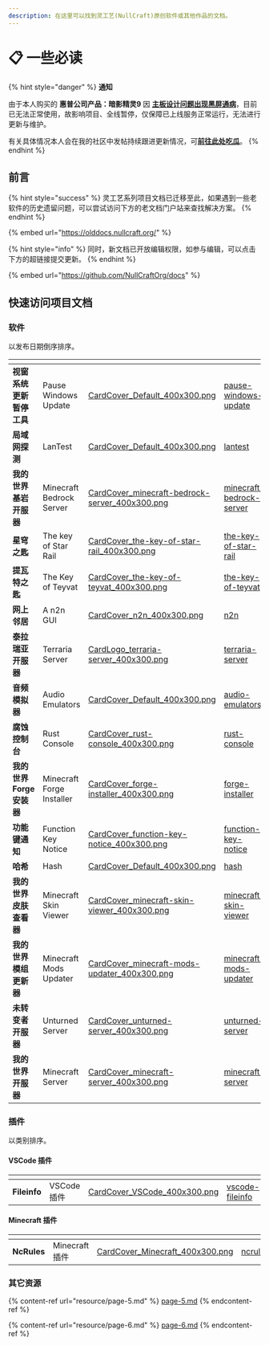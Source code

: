 ```yaml
---
description: 在这里可以找到灵工艺(NullCraft)原创软件或其他作品的文档。
---
```


# 📋 一些必读

{% hint style="danger" %}
**通知**

由于本人购买的 **惠普公司产品：暗影精灵9** 因 [**主板设计问题出现黑屏通病**](https://www.bilibili.com/video/BV1st421p72d)，目前已无法正常使用，故影响项目、全线暂停，仅保障已上线服务正常运行，无法进行更新与维护。

有关具体情况本人会在我的社区中发帖持续跟进更新情况，可[**前往此处吃瓜**](https://nullcraft.org/d/81)。
{% endhint %}

## 前言

{% hint style="success" %}
灵工艺系列项目文档已迁移至此，如果遇到一些老软件的历史遗留问题，可以尝试访问下方的老文档门户站来查找解决方案。
{% endhint %}

{% embed url="https://olddocs.nullcraft.org/" %}

{% hint style="info" %}
同时，新文档已开放编辑权限，如参与编辑，可以点击下方的超链接提交更新。
{% endhint %}

{% embed url="https://github.com/NullCraftOrg/docs" %}

## 快速访问项目文档

### 软件

以发布日期倒序排序。

<table data-view="cards"><thead><tr><th></th><th></th><th data-hidden data-card-cover data-type="files"></th><th data-hidden data-card-target data-type="content-ref"></th></tr></thead><tbody><tr><td><strong>视窗系统更新暂停工具</strong></td><td>Pause Windows Update</td><td><a href=".gitbook/assets/CardCover_Default_400x300.png">CardCover_Default_400x300.png</a></td><td><a href="software/pause-windows-update/">pause-windows-update</a></td></tr><tr><td><strong>局域网探测</strong></td><td>LanTest</td><td><a href=".gitbook/assets/CardCover_Default_400x300.png">CardCover_Default_400x300.png</a></td><td><a href="software/lantest/">lantest</a></td></tr><tr><td><strong>我的世界基岩开服器</strong></td><td>Minecraft Bedrock Server</td><td><a href=".gitbook/assets/CardCover_minecraft-bedrock-server_400x300.png">CardCover_minecraft-bedrock-server_400x300.png</a></td><td><a href="software/minecraft-bedrock-server/">minecraft-bedrock-server</a></td></tr><tr><td><strong>星穹之匙</strong></td><td>The key of Star Rail</td><td><a href=".gitbook/assets/CardCover_the-key-of-star-rail_400x300.png">CardCover_the-key-of-star-rail_400x300.png</a></td><td><a href="software/the-key-of-star-rail/">the-key-of-star-rail</a></td></tr><tr><td><strong>提瓦特之匙</strong></td><td>The Key of Teyvat</td><td><a href=".gitbook/assets/CardCover_the-key-of-teyvat_400x300.png">CardCover_the-key-of-teyvat_400x300.png</a></td><td><a href="software/the-key-of-teyvat/">the-key-of-teyvat</a></td></tr><tr><td><strong>网上邻居</strong></td><td>A n2n GUI</td><td><a href=".gitbook/assets/CardCover_n2n_400x300.png">CardCover_n2n_400x300.png</a></td><td><a href="software/n2n/">n2n</a></td></tr><tr><td><strong>泰拉瑞亚开服器</strong></td><td>Terraria Server</td><td><a href=".gitbook/assets/CardLogo_terraria-server_400x300.png">CardLogo_terraria-server_400x300.png</a></td><td><a href="software/terraria-server/">terraria-server</a></td></tr><tr><td><strong>音频模拟器</strong></td><td>Audio Emulators</td><td><a href=".gitbook/assets/CardCover_Default_400x300.png">CardCover_Default_400x300.png</a></td><td><a href="software/audio-emulators/">audio-emulators</a></td></tr><tr><td><strong>腐蚀控制台</strong></td><td>Rust Console</td><td><a href=".gitbook/assets/CardCover_rust-console_400x300.png">CardCover_rust-console_400x300.png</a></td><td><a href="software/rust-console/">rust-console</a></td></tr><tr><td><strong>我的世界Forge安装器</strong></td><td>Minecraft Forge Installer</td><td><a href=".gitbook/assets/CardCover_forge-installer_400x300.png">CardCover_forge-installer_400x300.png</a></td><td><a href="software/forge-installer/">forge-installer</a></td></tr><tr><td><strong>功能键通知</strong></td><td>Function Key Notice</td><td><a href=".gitbook/assets/CardCover_function-key-notice_400x300.png">CardCover_function-key-notice_400x300.png</a></td><td><a href="software/function-key-notice/">function-key-notice</a></td></tr><tr><td><strong>哈希</strong></td><td>Hash</td><td><a href=".gitbook/assets/CardCover_Default_400x300.png">CardCover_Default_400x300.png</a></td><td><a href="software/hash/">hash</a></td></tr><tr><td><strong>我的世界皮肤查看器</strong></td><td>Minecraft Skin Viewer</td><td><a href=".gitbook/assets/CardCover_minecraft-skin-viewer_400x300.png">CardCover_minecraft-skin-viewer_400x300.png</a></td><td><a href="software/minecraft-skin-viewer/">minecraft-skin-viewer</a></td></tr><tr><td><strong>我的世界模组更新器</strong></td><td>Minecraft Mods Updater</td><td><a href=".gitbook/assets/CardCover_minecraft-mods-updater_400x300.png">CardCover_minecraft-mods-updater_400x300.png</a></td><td><a href="software/minecraft-mods-updater/">minecraft-mods-updater</a></td></tr><tr><td><strong>未转变者开服器</strong></td><td>Unturned Server</td><td><a href=".gitbook/assets/CardCover_unturned-server_400x300.png">CardCover_unturned-server_400x300.png</a></td><td><a href="software/unturned-server/">unturned-server</a></td></tr><tr><td><strong>我的世界开服器</strong></td><td>Minecraft Server</td><td><a href=".gitbook/assets/CardCover_minecraft-server_400x300.png">CardCover_minecraft-server_400x300.png</a></td><td><a href="software/minecraft-server/">minecraft-server</a></td></tr></tbody></table>

### 插件

以类别排序。

#### VSCode 插件

<table data-view="cards"><thead><tr><th></th><th></th><th data-hidden data-card-cover data-type="files"></th><th data-hidden data-card-target data-type="content-ref"></th></tr></thead><tbody><tr><td><strong>Fileinfo</strong></td><td>VSCode 插件</td><td><a href=".gitbook/assets/CardCover_VSCode_400x300.png">CardCover_VSCode_400x300.png</a></td><td><a href="plugin/vscode-fileinfo/">vscode-fileinfo</a></td></tr></tbody></table>

#### Minecraft 插件

<table data-view="cards"><thead><tr><th></th><th></th><th data-hidden data-card-cover data-type="files"></th><th data-hidden data-card-target data-type="content-ref"></th></tr></thead><tbody><tr><td><strong>NcRules</strong></td><td>Minecraft 插件</td><td><a href=".gitbook/assets/CardCover_Minecraft_400x300.png">CardCover_Minecraft_400x300.png</a></td><td><a href="plugin/ncrules.md">ncrules.md</a></td></tr></tbody></table>

### 其它资源

{% content-ref url="resource/page-5.md" %}
[page-5.md](resource/page-5.md)
{% endcontent-ref %}

{% content-ref url="resource/page-6.md" %}
[page-6.md](resource/page-6.md)
{% endcontent-ref %}

